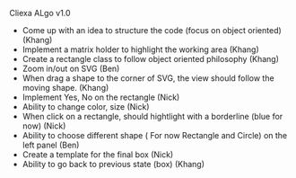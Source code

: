 Cliexa ALgo v1.0
- Come up with an idea to structure the code (focus on object oriented) (Khang)
- Implement a matrix holder to highlight the working area               (Khang)
- Create a rectangle class to follow object oriented philosophy         (Khang)
- Zoom in/out on SVG                                                    (Ben)
- When drag a shape to the corner of SVG, the view should follow the moving shape.    (Khang)
- Implement Yes, No on the rectangle (Nick)
- Ability to change color, size     (Nick)
- When click on a rectangle, should hightlight with a borderline (blue for now) (Nick)
- Ability to choose different shape ( For now Rectangle and Circle) on the left panel   (Ben)
- Create a template for the final box                                                   (Nick)
- Ability to go back to previous state (box)                                            (Khang)



